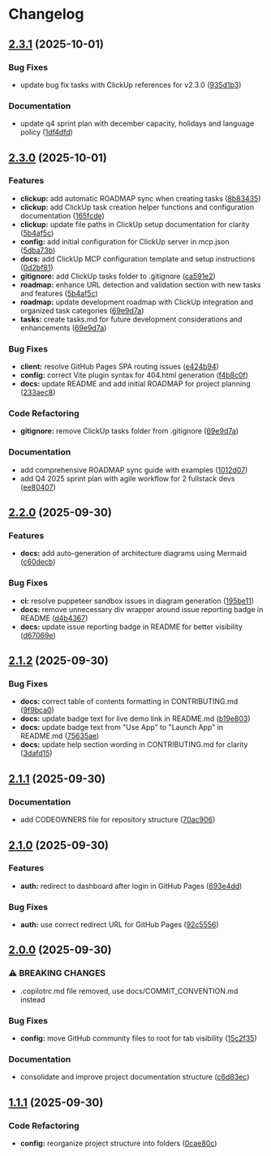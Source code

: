 # Changelog

## [2.3.1](https://github.com/prismaymedia/linkfy/compare/linkfy-v2.3.0...linkfy-v2.3.1) (2025-10-01)


### Bug Fixes

* update bug fix tasks with ClickUp references for v2.3.0 ([935d1b3](https://github.com/prismaymedia/linkfy/commit/935d1b3cc48039d4f5579dea4dbdb7255fb9e994))


### Documentation

* update q4 sprint plan with december capacity, holidays and language policy ([1df4dfd](https://github.com/prismaymedia/linkfy/commit/1df4dfdd8535e343aac54d926ab4462c961548c0))

## [2.3.0](https://github.com/prismaymedia/linkfy/compare/linkfy-v2.2.0...linkfy-v2.3.0) (2025-10-01)


### Features

* **clickup:** add automatic ROADMAP sync when creating tasks ([8b83435](https://github.com/prismaymedia/linkfy/commit/8b83435abed6b4cada099c515412e77dfee1f99e))
* **clickup:** add ClickUp task creation helper functions and configuration documentation ([165fcde](https://github.com/prismaymedia/linkfy/commit/165fcdecfa8d2ea0b5726d61714e6b6d5bc5ccc5))
* **clickup:** update file paths in ClickUp setup documentation for clarity ([5b4af5c](https://github.com/prismaymedia/linkfy/commit/5b4af5cb83bf1f02db37d12d6e392b1430a59269))
* **config:** add initial configuration for ClickUp server in mcp.json ([5dba73b](https://github.com/prismaymedia/linkfy/commit/5dba73be29af9ac37116fde407a175eedce2cc2b))
* **docs:** add ClickUp MCP configuration template and setup instructions ([0d2bf81](https://github.com/prismaymedia/linkfy/commit/0d2bf81fea80490bd4ab018e279814ba2a2cccf3))
* **gitignore:** add ClickUp tasks folder to .gitignore ([ca591e2](https://github.com/prismaymedia/linkfy/commit/ca591e2df97abfdcadb4a2d75bef553375cf8ad2))
* **roadmap:** enhance URL detection and validation section with new tasks and features ([5b4af5c](https://github.com/prismaymedia/linkfy/commit/5b4af5cb83bf1f02db37d12d6e392b1430a59269))
* **roadmap:** update development roadmap with ClickUp integration and organized task categories ([69e9d7a](https://github.com/prismaymedia/linkfy/commit/69e9d7a9644992950239cfc3a041a759be9f1807))
* **tasks:** create tasks.md for future development considerations and enhancements ([69e9d7a](https://github.com/prismaymedia/linkfy/commit/69e9d7a9644992950239cfc3a041a759be9f1807))


### Bug Fixes

* **client:** resolve GitHub Pages SPA routing issues ([e424b94](https://github.com/prismaymedia/linkfy/commit/e424b94ff4cd36c34c19bee67a5099715b31372d))
* **config:** correct Vite plugin syntax for 404.html generation ([f4b8c0f](https://github.com/prismaymedia/linkfy/commit/f4b8c0fcf6d67fe93d286abceb86df2c652ecddc))
* **docs:** update README and add initial ROADMAP for project planning ([233aec8](https://github.com/prismaymedia/linkfy/commit/233aec8e64deca00f1df5fe761aec28a370623c2))


### Code Refactoring

* **gitignore:** remove ClickUp tasks folder from .gitignore ([69e9d7a](https://github.com/prismaymedia/linkfy/commit/69e9d7a9644992950239cfc3a041a759be9f1807))


### Documentation

* add comprehensive ROADMAP sync guide with examples ([1012d07](https://github.com/prismaymedia/linkfy/commit/1012d07eb51677b3a4fc8b00015ab17e00384870))
* add Q4 2025 sprint plan with agile workflow for 2 fullstack devs ([ee80407](https://github.com/prismaymedia/linkfy/commit/ee80407b48afbcc50f6d0b7a6041f08924e50e93))

## [2.2.0](https://github.com/prismaymedia/linkfy/compare/linkfy-v2.1.2...linkfy-v2.2.0) (2025-09-30)


### Features

* **docs:** add auto-generation of architecture diagrams using Mermaid ([c60decb](https://github.com/prismaymedia/linkfy/commit/c60decb9390700dfc31ca4fe72c99a17a8d7777c))


### Bug Fixes

* **ci:** resolve puppeteer sandbox issues in diagram generation ([195be11](https://github.com/prismaymedia/linkfy/commit/195be110af6ed1acb782303f920abb5025725ba9))
* **docs:** remove unnecessary div wrapper around issue reporting badge in README ([d4b4367](https://github.com/prismaymedia/linkfy/commit/d4b4367c8ce041c84c80e076a5e0af89aa0a4d19))
* **docs:** update issue reporting badge in README for better visibility ([d67069e](https://github.com/prismaymedia/linkfy/commit/d67069ec14bae787281a57588cbdb89372212853))

## [2.1.2](https://github.com/prismaymedia/linkfy/compare/linkfy-v2.1.1...linkfy-v2.1.2) (2025-09-30)


### Bug Fixes

* **docs:** correct table of contents formatting in CONTRIBUTING.md ([9f9bca0](https://github.com/prismaymedia/linkfy/commit/9f9bca06745161c7f454f5b70111d149decaaa49))
* **docs:** update badge text for live demo link in README.md ([b19e803](https://github.com/prismaymedia/linkfy/commit/b19e80330f8e87494c6b214af4298548f2aa67db))
* **docs:** update badge text from "Use App" to "Launch App" in README.md ([75635ae](https://github.com/prismaymedia/linkfy/commit/75635ae63585997eaa73c61bfa6998945e24f5e5))
* **docs:** update help section wording in CONTRIBUTING.md for clarity ([3dafd15](https://github.com/prismaymedia/linkfy/commit/3dafd15e23537ed47be7812dc8905929bd95226e))

## [2.1.1](https://github.com/prismaymedia/linkfy/compare/linkfy-v2.1.0...linkfy-v2.1.1) (2025-09-30)


### Documentation

* add CODEOWNERS file for repository structure ([70ac906](https://github.com/prismaymedia/linkfy/commit/70ac9063c0d3518aad3a0bdcd3af2344ba20502a))

## [2.1.0](https://github.com/prismaymedia/linkfy/compare/linkfy-v2.0.0...linkfy-v2.1.0) (2025-09-30)


### Features

* **auth:** redirect to dashboard after login in GitHub Pages ([693e4dd](https://github.com/prismaymedia/linkfy/commit/693e4dd23bae217e105dcd04aa5aa5263a798971))


### Bug Fixes

* **auth:** use correct redirect URL for GitHub Pages ([92c5556](https://github.com/prismaymedia/linkfy/commit/92c55567ab1818b9bf8045607419bcda36cfd1c8))

## [2.0.0](https://github.com/prismaymedia/linkfy/compare/linkfy-v1.1.1...linkfy-v2.0.0) (2025-09-30)


### ⚠ BREAKING CHANGES

* .copilotrc.md file removed, use docs/COMMIT_CONVENTION.md instead

### Bug Fixes

* **config:** move GitHub community files to root for tab visibility ([15c2f35](https://github.com/prismaymedia/linkfy/commit/15c2f357dbdd76e0afd295185d84b1a5f06bf180))


### Documentation

* consolidate and improve project documentation structure ([c6d83ec](https://github.com/prismaymedia/linkfy/commit/c6d83ec2af7887de27ac603a7a9e6546506ec72b))

## [1.1.1](https://github.com/prismaymedia/linkfy/compare/linkfy-v1.1.0...linkfy-v1.1.1) (2025-09-30)


### Code Refactoring

* **config:** reorganize project structure into folders ([0cae80c](https://github.com/prismaymedia/linkfy/commit/0cae80c7df3ce0a51cf86939b89813a7653b7e2c))
